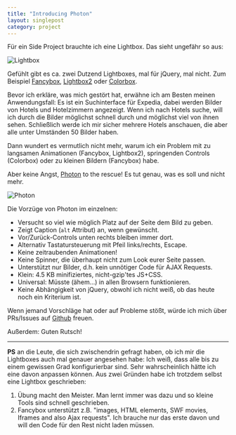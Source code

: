 ```yaml
---
title: "Introducing Photon"
layout: singlepost
category: project
---
```


Für ein Side Project brauchte ich eine Lightbox. Das sieht ungefähr so aus:

![Lightbox](http://www.noupe.com/wp-content/uploads/trans/images/slideshow-lightbox-scripts/8.jpg)

Gefühlt gibt es ca. zwei Dutzend Lightboxes, mal für jQuery, mal nicht. Zum Beispiel [Fancybox](http://fancyapps.com/fancybox/), [Lightbox2](http://lokeshdhakar.com/projects/lightbox2/) oder [Colorbox](http://www.jacklmoore.com/colorbox/).

Bevor ich erkläre, was mich gestört hat, erwähne ich am Besten meinen Anwendungsfall: Es ist ein Suchinterface für Expedia, dabei werden Bilder von Hotels und Hotelzimmern angezeigt. Wenn ich nach Hotels suche, will ich durch die Bilder möglichst schnell durch und möglichst viel von ihnen sehen. Schließlich werde ich mir sicher mehrere Hotels anschauen, die aber alle unter Umständen 50 Bilder haben.

Dann wundert es vermutlich nicht mehr, warum ich ein Problem mit zu langsamen Animationen (Fancybox, Lightbox2), springenden Controls (Colorbox) oder zu kleinen Bildern (Fancybox) habe.

Aber keine Angst, [Photon](http://prayerslayer.github.io/photon.js/) to the rescue! Es tut genau, was es soll und nicht mehr.

![Photon]( {{site.url}}/media/img/photonjs.png )

Die Vorzüge von Photon im einzelnen:

* Versucht so viel wie möglich Platz auf der Seite dem Bild zu geben.
* Zeigt Caption (``alt`` Attribut) an, wenn gewünscht.
* Vor/Zurück-Controls unten rechts bleiben immer dort.
* Alternativ Tastatursteuerung mit Pfeil links/rechts, Escape.
* Keine zeitraubenden Animationen!
* Keine Spinner, die überhaupt nicht zum Look eurer Seite passen.
* Unterstützt nur Bilder, d.h. kein unnötiger Code für AJAX Requests.
* Klein: 4.5 KB minifiziertes, nicht-gzip'tes JS+CSS.
* Universal: Müsste (ähem...) in allen Browsern funktionieren.
* Keine Abhängigkeit von jQuery, obwohl ich nicht weiß, ob das heute noch ein Kriterium ist.

Wenn jemand Vorschläge hat oder auf Probleme stößt, würde ich mich über PRs/Issues auf [Github](https://github.com/prayerslayer/photon.js) freuen.

Außerdem: Guten Rutsch!

---

**PS** an die Leute, die sich zwischendrin gefragt haben, ob ich mir die Lightboxes auch mal genauer angesehen habe: Ich weiß, dass alle bis zu einem gewissen Grad konfigurierbar sind. Sehr wahrscheinlich hätte ich eine davon anpassen können. Aus zwei Gründen habe ich trotzdem selbst eine Lightbox geschrieben:

1. Übung macht den Meister. Man lernt immer was dazu und so kleine Tools sind schnell geschrieben.
2. Fancybox unterstützt z.B. "images, HTML elements, SWF movies, Iframes and also Ajax requests". Ich brauche nur das erste davon und will den Code für den Rest nicht laden müssen.
